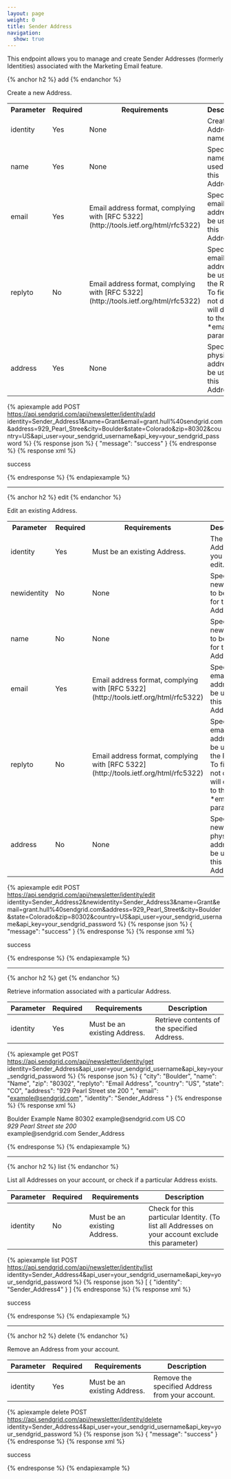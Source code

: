 ```yaml
---
layout: page
weight: 0
title: Sender Address
navigation:
  show: true
---
```


This endpoint allows you to manage and create Sender Addresses (formerly Identities) associated with the Marketing Email feature.

{% anchor h2 %}
add 
{% endanchor %}

Create a new Address.

<table class="table table-bordered table-striped">
   <tr>
      <th>Parameter</th>
      <th>Required</th>
      <th>Requirements</th>
      <th>Description</th>
   </tr>
   <tr>
      <td>identity</td>
      <td>Yes</td>
      <td>None</td>
      <td>Create an Address named this.</td>
   </tr>
   <tr>
      <td>name</td>
      <td>Yes</td>
      <td>None</td>
      <td>Specify the name to be used for this Address.</td>
   </tr>
   <tr>
      <td>email</td>
      <td>Yes</td>
      <td>Email address format, complying with [RFC 5322](http://tools.ietf.org/html/rfc5322)</td>
      <td>Specify the email address to be used for this Address.</td>
   </tr>
   <tr>
      <td>replyto</td>
      <td>No</td>
      <td>Email address format, complying with [RFC 5322](http://tools.ietf.org/html/rfc5322)</td>
      <td>Specify an email address to be used in the Reply-To field. If not defined, will default to the *email* parameter.</td>
   </tr>
   <tr>
      <td>address</td>
      <td>Yes</td>
      <td>None</td>
      <td>Specify the physical address to be used for this Address.</td>
   </tr>
</table>

{% apiexample add POST https://api.sendgrid.com/api/newsletter/identity/add identity=Sender_Address1&name=Grant&email=grant.hull%40sendgrid.com&address=929_Pearl_Stree&city=Boulder&state=Colorado&zip=80302&country=US&api_user=your_sendgrid_username&api_key=your_sendgrid_password %}
  {% response json %}
{
  "message": "success"
}
  {% endresponse %}
  {% response xml %}
<?xml version="1.0" encoding="ISO-8859-1"?>

<result>
   <message>success</message>
</result>

  {% endresponse %}
{% endapiexample %}

* * * * *

{% anchor h2 %}
edit 
{% endanchor %}

Edit an existing Address.

<table class="table table-bordered table-striped">
   <tr>
      <th>Parameter</th>
      <th>Required</th>
      <th>Requirements</th>
      <th>Description</th>
   </tr>
   <tr>
      <td>identity</td>
      <td>Yes</td>
      <td>Must be an existing Address.</td>
      <td>The Address you wish to edit.</td>
   </tr>
   <tr>
      <td>newidentity</td>
      <td>No</td>
      <td>None</td>
      <td>Specify the new name to be used for this Address.</td>
   </tr>
   <tr>
      <td>name</td>
      <td>No</td>
      <td>None</td>
      <td>Specify the new name to be used for this Address.</td>
   </tr>
   <tr>
      <td>email</td>
      <td>Yes</td>
      <td>Email address format, complying with [RFC 5322](http://tools.ietf.org/html/rfc5322)</td>
      <td>Specify the email address to be used for this Address.</td>
   </tr>
   <tr>
      <td>replyto</td>
      <td>No</td>
      <td>Email address format, complying with [RFC 5322](http://tools.ietf.org/html/rfc5322)</td>
      <td>Specify an email address to be used in the Reply-To field. If not defined, will default to the *email* parameter.</td>
   </tr>
   <tr>
      <td>address</td>
      <td>No</td>
      <td>None</td>
      <td>Specify the new physical address to be used for this Address.</td>
   </tr>
</table>

{% apiexample edit POST https://api.sendgrid.com/api/newsletter/identity/edit identity=Sender_Address2&newidentity=Sender_Address3&name=Grant&email=grant.hull%40sendgrid.com&address=929_Pearl_Street&city=Boulder&state=Colorado&zip=80302&country=US&api_user=your_sendgrid_username&api_key=your_sendgrid_password %}
  {% response json %}
{
  "message": "success"
}
  {% endresponse %}
  {% response xml %}
<?xml version="1.0" encoding="ISO-8859-1"?>

<result>
   <message>success</message>
</result>

  {% endresponse %}
{% endapiexample %}

* * * * *

{% anchor h2 %}
get 
{% endanchor %}

Retrieve information associated with a particular Address.

<table class="table table-bordered table-striped">
   <thead>
      <tr>
         <th>Parameter</th>
         <th>Required</th>
         <th>Requirements</th>
         <th>Description</th>
      </tr>
   </thead>
   <tbody>
      <tr>
         <td>identity</td>
         <td>Yes</td>
         <td>Must be an existing Address.</td>
         <td>Retrieve contents of the specified Address.</td>
      </tr>
   </tbody>
</table>

{% apiexample get POST https://api.sendgrid.com/api/newsletter/identity/get identity=Sender_Address&api_user=your_sendgrid_username&api_key=your_sendgrid_password %}
  {% response json %}
{
  "city": "Boulder",
  "name": "Name",
  "zip": "80302",
  "replyto": "Email Address",
  "country": "US",
  "state": "CO",
  "address": "929 Pearl Street ste 200 ",
  "email": "example@sendgrid.com",
  "identity": "Sender_Address "
}
  {% endresponse %}
  {% response xml %}
<?xml version="1.0" encoding="ISO-8859-1"?>

<identity>
   <city>Boulder</city>
   <name>Example Name</name>
   <zip>80302</zip>
   <replyto>example@sendgrid.com</replyto>
   <country>US</country>
   <state>CO</state>
   <address>
929 Pearl Street ste 200

</address>
   <email>example@sendgrid.com</email>
   <identity>Sender_Address </identity>
</identity>

  {% endresponse %}
{% endapiexample %}

* * * * *

{% anchor h2 %}
list 
{% endanchor %}

List all Addresses on your account, or check if a particular Address exists.

<table class="table table-bordered table-striped">
   <thead>
      <tr>
         <th>Parameter</th>
         <th>Required</th>
         <th>Requirements</th>
         <th>Description</th>
      </tr>
   </thead>
   <tbody>
      <tr>
         <td>identity</td>
         <td>No</td>
         <td>Must be an existing Address.</td>
         <td>Check for this particular Identity. (To list all Addresses on your account exclude this parameter)</td>
      </tr>
   </tbody>
</table>

{% apiexample list POST https://api.sendgrid.com/api/newsletter/identity/list identity=Sender_Address4&api_user=your_sendgrid_username&api_key=your_sendgrid_password %}
  {% response json %}
[
  {
    "identity": "Sender_Address4"
  }
]
  {% endresponse %}
  {% response xml %}
<?xml version="1.0" encoding="ISO-8859-1"?>

<result>
   <message>success</message>
</result>

  {% endresponse %}
{% endapiexample %}

* * * * *

{% anchor h2 %}
delete 
{% endanchor %}

Remove an Address from your account.

<table class="table table-bordered table-striped">
   <thead>
      <tr>
         <th>Parameter</th>
         <th>Required</th>
         <th>Requirements</th>
         <th>Description</th>
      </tr>
   </thead>
   <tbody>
      <tr>
         <td>identity</td>
         <td>Yes</td>
         <td>Must be an existing Address.</td>
         <td>Remove the specified Address from your account.</td>
      </tr>
   </tbody>
</table>

{% apiexample delete POST https://api.sendgrid.com/api/newsletter/identity/delete identity=Sender_Address4&api_user=your_sendgrid_username&api_key=your_sendgrid_password %}
  {% response json %}
{
  "message": "success"
}
  {% endresponse %}
  {% response xml %}
<?xml version="1.0" encoding="ISO-8859-1"?>

<result>
   <message>success</message>
</result>

  {% endresponse %}
{% endapiexample %}
